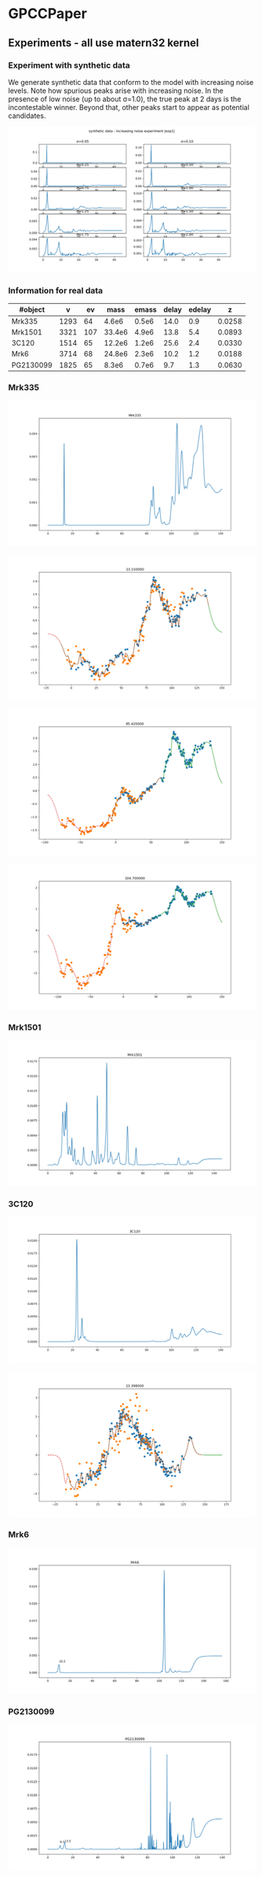 # GPCCPaper


## Experiments - all use matern32 kernel

### Experiment with synthetic data

We generate synthetic data  that conform to the model with increasing noise levels. Note how spurious peaks arise with increasing noise. In the presence of low noise (up to about σ=1.0), the true peak at 2 days is the incontestable winner. Beyond that, other peaks start to appear as potential candidates.

![exp1](results/Synthetic/exp1_results.svg)


### Information for real data

#object   | v   |  ev |  mass | emass |  delay|edelay | z     |
| ------- | --- | --- | ----- | ----- | ----- | ----- | ----- |
Mrk335	  |1293 | 64  | 4.6e6 | 0.5e6 | 14.0  |  0.9  | 0.0258| 
Mrk1501   |3321 | 107 | 33.4e6| 4.9e6 | 13.8  |  5.4  | 0.0893|
3C120     |1514 | 65  | 12.2e6| 1.2e6 | 25.6  |  2.4  | 0.0330|
Mrk6      |3714 | 68  | 24.8e6| 2.3e6 | 10.2  |  1.2  | 0.0188|
PG2130099 |1825 | 65  | 8.3e6 | 0.7e6 | 9.7   |  1.3  | 0.0630|


### Mrk335

![Mrk335](results/Virial/Mrk335_delays.png)

![Mrk335](results/Virial/Mrk335_align_13.15.png)

![Mrk335](results/Virial/Mrk335_align_85.42.png)

![Mrk335](results/Virial/Mrk335_align_104.7.png)


### Mrk1501

![Mrk1501](results/VirialMass/Mrk1501_results.svg)

### 3C120

![3C120](results/Virial/3C120_delays.png)

![3C120](results/Virial/3C120_align_23.39.png)

### Mrk6

![Mrk6](results/VirialMass/Mrk6_results.svg)

### PG2130099

![PG2130099](results/VirialMass/PG2130099_results.svg)
